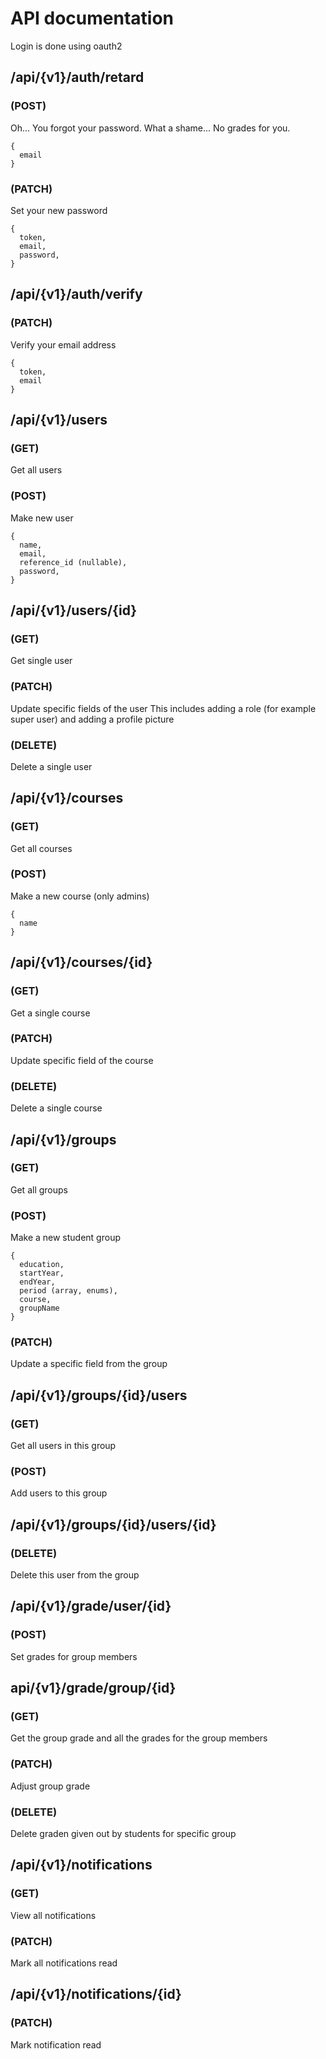 # API documentation

Login is done using oauth2

## /api/{v1}/auth/retard
### (POST)
Oh... You forgot your password. What a shame...
No grades for you.
```
{
  email
}
```

### (PATCH)
Set your new password
```
{
  token,
  email,
  password,
}
```

## /api/{v1}/auth/verify
### (PATCH)
Verify your email address
```
{
  token,
  email
}
```

## /api/{v1}/users
### (GET)
Get all users
### (POST)
Make new user
```
{
  name,
  email,
  reference_id (nullable),
  password,
}
```

## /api/{v1}/users/{id}
### (GET)
Get single user
### (PATCH)
Update specific fields of the user
This includes adding a role (for example super user) and adding a profile picture
### (DELETE)
Delete a single user

## /api/{v1}/courses
### (GET)
Get all courses

### (POST)
Make a new course (only admins)
```
{
  name
}
```

## /api/{v1}/courses/{id}
### (GET)
Get a single course
### (PATCH)
Update specific field of the course
### (DELETE)
Delete a single course

## /api/{v1}/groups
### (GET)
Get all groups
### (POST)
Make a new student group
```
{
  education,
  startYear,
  endYear,
  period (array, enums),
  course,
  groupName
}
```
### (PATCH)
Update a specific field from the group

## /api/{v1}/groups/{id}/users
### (GET)
Get all users in this group
### (POST)
Add users to this group

## /api/{v1}/groups/{id}/users/{id}
### (DELETE)
Delete this user from the group

## /api/{v1}/grade/user/{id}
### (POST)
Set grades for group members

## api/{v1}/grade/group/{id}
### (GET)
Get the group grade and all the grades for the group members
### (PATCH)
Adjust group grade
### (DELETE)
Delete graden given out by students for specific group

## /api/{v1}/notifications
### (GET)
View all notifications
### (PATCH)
Mark all notifications read

## /api/{v1}/notifications/{id}
### (PATCH)
Mark notification read
